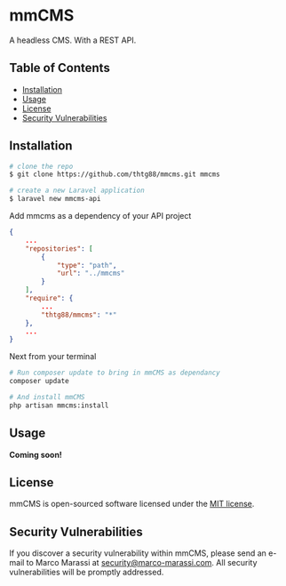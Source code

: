 # mmCMS

A headless CMS. With a REST API.

## Table of Contents

* [Installation](#installation)
* [Usage](#usage)
* [License](#license)
* [Security Vulnerabilities](#security-vulnerabilities)

## Installation

``` bash
# clone the repo
$ git clone https://github.com/thtg88/mmcms.git mmcms

# create a new Laravel application
$ laravel new mmcms-api
```

Add mmcms as a dependency of your API project
``` json
{
    ...
    "repositories": [
        {
            "type": "path",
            "url": "../mmcms"
        }
    ],
    "require": {
        ...
        "thtg88/mmcms": "*"
    },
    ...
}
```

Next from your terminal
``` bash
# Run composer update to bring in mmCMS as dependancy
composer update

# And install mmCMS
php artisan mmcms:install

```

## Usage

**Coming soon!**

## License

mmCMS is open-sourced software licensed under the [MIT license](https://opensource.org/licenses/MIT).

## Security Vulnerabilities

If you discover a security vulnerability within mmCMS, please send an e-mail to Marco Marassi at security@marco-marassi.com. All security vulnerabilities will be promptly addressed.
